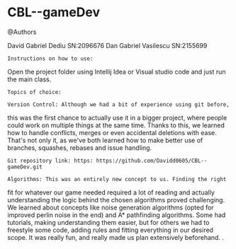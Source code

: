 # CBL--gameDev

@Authors

David Gabriel Dediu     SN:2096676
Dan Gabriel Vasilescu   SN:2155699

    Instructions on how to use: 
Open the project folder using Intellij Idea or Visual studio
code and just run the main class.

    Topics of choice:

    Version Control: Although we had a bit of experience using git before,
this was the first chance to actually use it in a bigger project, where
people could work on multiple things at the same time. Thanks to this, we learned
how to handle conflicts, merges or even accidental deletions with ease. That's
not only it, as we've both learned how to make better use of branches, squashes,
rebases and issue handling. 

    Git repository link: https: https://github.com/Davidd0605/CBL--gameDev.git

    Algorithms: This was an entirely new concept to us. Finding the right
fit for whatever our game needed required a lot of reading
and actually understanding the logic behind the chosen algorithms
proved challenging. We learned about concepts like noise generation algorithms
(opted for improved perlin noise in the end) and A* pathfinding algorithms.
Some had tutorials, making understanding them easier, but for others
we had to freestyle some code, adding rules and fitting everything 
in our desired scope. It was really fun, and really made us
plan extensively beforehand. .
